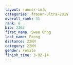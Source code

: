```yaml
---
layout: runner-info 
categories: fraser-ultra-2019 
overall_rank: 31
rank: 6
bib: 2262
first_name: Swee Chng
last_name: Foong
distance: 22KM
category: 22KM
gender: Female
finish_time: 3-02-14
---
```

